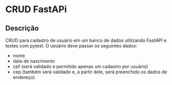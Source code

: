 # CRUD FastAPi

## Descrição
CRUD para cadastro de usuário em um banco de dados utilizando FastAPI e testes com pytest. 
O usuário deve passar os seguintes dados:
- nome
- data de nascimento
- cpf (será validado e permitido apenas um cadastro por usuário)
- cep (também será validado e, a partir dele, será preenchido os dados de endereço)